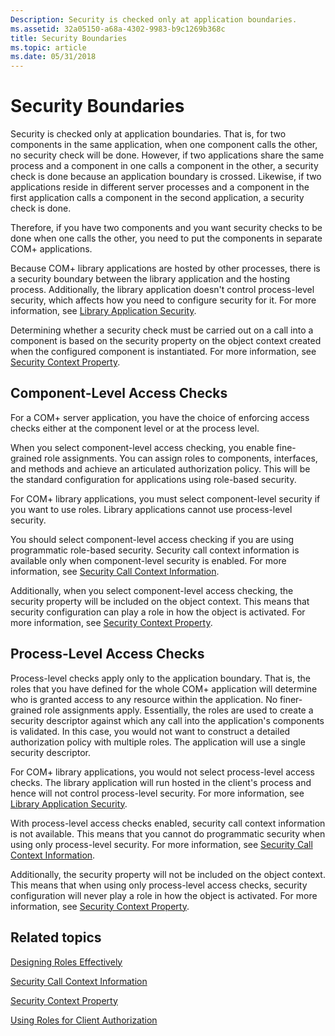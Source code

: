 ```yaml
---
Description: Security is checked only at application boundaries.
ms.assetid: 32a05150-a68a-4302-9983-b9c1269b368c
title: Security Boundaries
ms.topic: article
ms.date: 05/31/2018
---
```


# Security Boundaries

Security is checked only at application boundaries. That is, for two components in the same application, when one component calls the other, no security check will be done. However, if two applications share the same process and a component in one calls a component in the other, a security check is done because an application boundary is crossed. Likewise, if two applications reside in different server processes and a component in the first application calls a component in the second application, a security check is done.

Therefore, if you have two components and you want security checks to be done when one calls the other, you need to put the components in separate COM+ applications.

Because COM+ library applications are hosted by other processes, there is a security boundary between the library application and the hosting process. Additionally, the library application doesn't control process-level security, which affects how you need to configure security for it. For more information, see [Library Application Security](library-application-security.md).

Determining whether a security check must be carried out on a call into a component is based on the security property on the object context created when the configured component is instantiated. For more information, see [Security Context Property](security-context-property.md).

## Component-Level Access Checks

For a COM+ server application, you have the choice of enforcing access checks either at the component level or at the process level.

When you select component-level access checking, you enable fine-grained role assignments. You can assign roles to components, interfaces, and methods and achieve an articulated authorization policy. This will be the standard configuration for applications using role-based security.

For COM+ library applications, you must select component-level security if you want to use roles. Library applications cannot use process-level security.

You should select component-level access checking if you are using programmatic role-based security. Security call context information is available only when component-level security is enabled. For more information, see [Security Call Context Information](security-call-context-information.md).

Additionally, when you select component-level access checking, the security property will be included on the object context. This means that security configuration can play a role in how the object is activated. For more information, see [Security Context Property](security-context-property.md).

## Process-Level Access Checks

Process-level checks apply only to the application boundary. That is, the roles that you have defined for the whole COM+ application will determine who is granted access to any resource within the application. No finer-grained role assignments apply. Essentially, the roles are used to create a security descriptor against which any call into the application's components is validated. In this case, you would not want to construct a detailed authorization policy with multiple roles. The application will use a single security descriptor.

For COM+ library applications, you would not select process-level access checks. The library application will run hosted in the client's process and hence will not control process-level security. For more information, see [Library Application Security](library-application-security.md).

With process-level access checks enabled, security call context information is not available. This means that you cannot do programmatic security when using only process-level security. For more information, see [Security Call Context Information](security-call-context-information.md).

Additionally, the security property will not be included on the object context. This means that when using only process-level access checks, security configuration will never play a role in how the object is activated. For more information, see [Security Context Property](security-context-property.md).

## Related topics

<dl> <dt>

[Designing Roles Effectively](designing-roles-effectively.md)
</dt> <dt>

[Security Call Context Information](security-call-context-information.md)
</dt> <dt>

[Security Context Property](security-context-property.md)
</dt> <dt>

[Using Roles for Client Authorization](using-roles-for-client-authorization.md)
</dt> </dl>

 

 



